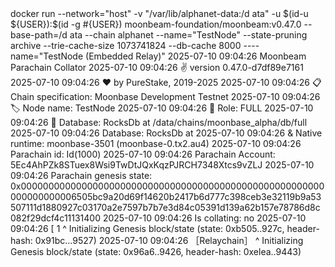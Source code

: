 <div id="termynal" data-termynal>
     <span data-ty="input"><span class="file-path"></span>docker run --network="host" -v "/var/lib/alphanet-data:/d ata" -u $(id-u ${USER}):$(id -g #{USER}) moonbeam-foundation/moonbeam:v0.47.0 --base-path=/d ata --chain alphanet --name="TestNode" --state-pruning archive --trie-cache-size 1073741824 --db-cache 8000 ----name="TestNode (Embedded Relay)"</span>
    <span data-ty>2025-07-10 09:04:26 Moonbeam Parachain Collator </span>
    <span data-ty>2025-07-10 09:04:26 ✌️  version 0.47.0-d7df89e7161 </span>
    <span data-ty>2025-07-10 09:04:26 ❤️  by PureStake, 2019-2025 </span>
    <span data-ty>2025-07-10 09:04:26 📋 Chain specification: Moonbase Development Testnet </span>
    <span data-ty>2025-07-10 09:04:26 🏷  Node name: TestNode </span>
    <span data-ty>2025-07-10 09:04:26 👤 Role: FULL </span>
    <span data-ty>2025-07-10 09:04:26 💾 Database: RocksDb at /data/chains/moonbase_alpha/db/full </span>
    <span data-ty>2025-07-10 09:04:26 Database: RocksDb at </span>
    <span data-ty>2025-07-10 09:04:26 & Native runtime: moonbase-3501 (moonbase-0.tx2.au4)</span>
    <span data-ty>2025-07-10 09:04:26 Parachain id: Id(1000)</span>
    <span data-ty>2025-07-10 09:04:26 Parachain Account: 5Ec4AhPZk8STuex8Wsi9TwDtJQxKqzPJRCH7348Xtcs9vZLJ</span>
    <span data-ty>2025-07-10 09:04:26 Parachain genesis state: 0x0000000000000000000000000000000000000000000000000000000000000000006505bc9a20d69f14620b2417b6d777c398ceb3e32119b9a53507111d1880927c03170a2e7597b7b7e3d84c05391d139a62b157e78786d8c082f29dcf4c11131400</span>
    <span data-ty>2025-07-10 09:04:26 Is collating: no</span>
    <span data-ty>2025-07-10 09:04:26 [ 1 ^ Initializing Genesis block/state (state: 0xb505..927c, header-hash: 0x91bc...9527)</span>
    <span data-ty>2025-07-10 09:04:26 ［Relaychain］ ^ Initializing Genesis block/state (state: 0x96a6..9426, header-hash: 0xelea..9443)</span>
</div>
